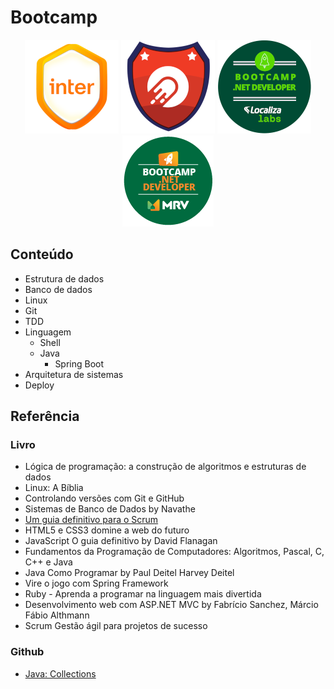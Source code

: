 # Bootcamp
<p align="center">
    <img src="img/inter.png">
    <img src="img/impulso.png">
    <img src="img/localizalabs.png">
    <img src="img/mrv.png">
</p>

## Conteúdo
* Estrutura de dados
* Banco de dados
* Linux
* Git
* TDD
* Linguagem
    * Shell
    * Java
        * Spring Boot
* Arquitetura de sistemas
* Deploy

## Referência
### Livro
* Lógica de programação: a construção de algoritmos e estruturas de dados
* Linux: A Bíblia
* Controlando versões com Git e GitHub
* Sistemas de Banco de Dados by Navathe
* [Um guia definitivo para o Scrum](https://www.scrumguides.org/docs/scrumguide/v1/scrum-guide-portuguese-br.pdf)
* HTML5 e CSS3 domine a web do futuro 
* JavaScript O guia definitivo by David Flanagan
* Fundamentos da Programação de Computadores: Algoritmos, Pascal, C, C++ e Java
* Java Como Programar by Paul Deitel Harvey Deitel
* Vire o jogo com Spring Framework
* Ruby - Aprenda a programar na linguagem mais divertida
* Desenvolvimento web com ASP.NET MVC by Fabrício Sanchez, Márcio Fábio Althmann
* Scrum Gestão ágil para projetos de sucesso

### Github
* [Java: Collections](https://github.com/wesleyfuchter/collections-course)